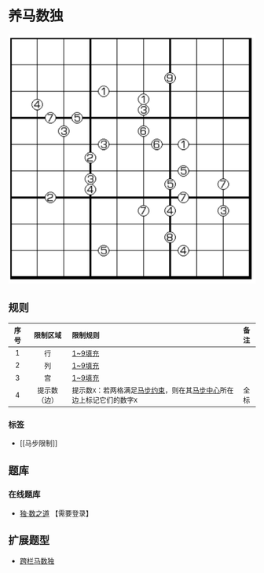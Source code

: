 # 养马数独

![题](../../../../../images/sudoku/养马数独.png)

## 规则

| 序号  |  限制区域  | 限制规则                                       | 备注  |
|:---:|:------:|:-------------------------------------------|:---:|
|  1  |   行    | [1~9填充]                                    |     |
|  2  |   列    | [1~9填充]                                    |     |
|  3  |   宫    | [1~9填充]                                    |     |
|  4  | 提示数（边） | 提示数`X`：若两格满足[马步约束]，则在其[马步中心]所在边上标记它们的数字`X` | 全标  |

### 标签

- [[马步限制]]

## 题库

### 在线题库

- [独·数之道](http://www.sudokufans.org.cn/lx/game.index.php?type=ym) 【需要登录】

## 扩展题型

- [跨栏马数独](../../../混合类/跨栏马数独.md)

[1~9填充]: ../../../../../rules.md#1to9填充

[马步约束]: ../../../../../rules.md#马步约束

[马步中心]: ../../../../../rules.md#马步中心
